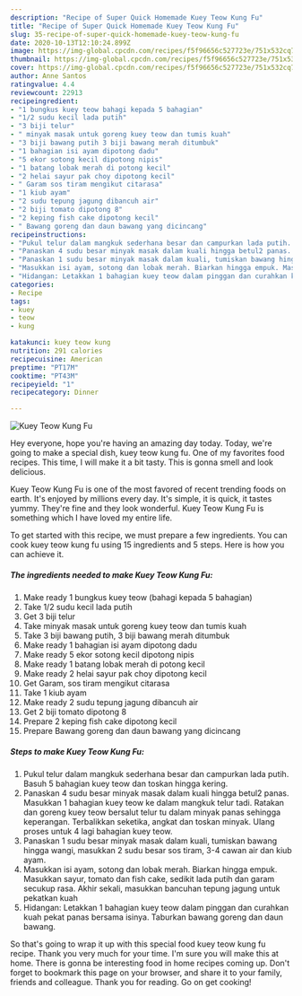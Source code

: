 ```yaml
---
description: "Recipe of Super Quick Homemade Kuey Teow Kung Fu"
title: "Recipe of Super Quick Homemade Kuey Teow Kung Fu"
slug: 35-recipe-of-super-quick-homemade-kuey-teow-kung-fu
date: 2020-10-13T12:10:24.899Z
image: https://img-global.cpcdn.com/recipes/f5f96656c527723e/751x532cq70/kuey-teow-kung-fu-resipi-foto-utama.jpg
thumbnail: https://img-global.cpcdn.com/recipes/f5f96656c527723e/751x532cq70/kuey-teow-kung-fu-resipi-foto-utama.jpg
cover: https://img-global.cpcdn.com/recipes/f5f96656c527723e/751x532cq70/kuey-teow-kung-fu-resipi-foto-utama.jpg
author: Anne Santos
ratingvalue: 4.4
reviewcount: 22913
recipeingredient:
- "1 bungkus kuey teow bahagi kepada 5 bahagian"
- "1/2 sudu kecil lada putih"
- "3 biji telur"
- " minyak masak untuk goreng kuey teow dan tumis kuah"
- "3 biji bawang putih 3 biji bawang merah ditumbuk"
- "1 bahagian isi ayam dipotong dadu"
- "5 ekor sotong kecil dipotong nipis"
- "1 batang lobak merah di potong kecil"
- "2 helai sayur pak choy dipotong kecil"
- " Garam sos tiram mengikut citarasa"
- "1 kiub ayam"
- "2 sudu tepung jagung dibancuh air"
- "2 biji tomato dipotong 8"
- "2 keping fish cake dipotong kecil"
- " Bawang goreng dan daun bawang yang dicincang"
recipeinstructions:
- "Pukul telur dalam mangkuk sederhana besar dan campurkan lada putih. Basuh 5 bahagian kuey teow dan toskan hingga kering."
- "Panaskan 4 sudu besar minyak masak dalam kuali hingga betul2 panas. Masukkan 1 bahagian kuey teow ke dalam mangkuk telur tadi. Ratakan dan goreng kuey teow bersalut telur tu dalam minyak panas sehingga keperangan. Terbalikkan seketika, angkat dan toskan minyak. Ulang proses untuk 4 lagi bahagian kuey teow."
- "Panaskan 1 sudu besar minyak masak dalam kuali, tumiskan bawang hingga wangi, masukkan 2 sudu besar sos tiram, 3-4 cawan air dan kiub ayam."
- "Masukkan isi ayam, sotong dan lobak merah. Biarkan hingga empuk. Masukkan sayur, tomato dan fish cake, sedikit lada putih dan garam secukup rasa. Akhir sekali, masukkan bancuhan tepung jagung untuk pekatkan kuah"
- "Hidangan: Letakkan 1 bahagian kuey teow dalam pinggan dan curahkan kuah pekat panas bersama isinya. Taburkan bawang goreng dan daun bawang."
categories:
- Recipe
tags:
- kuey
- teow
- kung

katakunci: kuey teow kung 
nutrition: 291 calories
recipecuisine: American
preptime: "PT17M"
cooktime: "PT43M"
recipeyield: "1"
recipecategory: Dinner

---
```



![Kuey Teow Kung Fu](https://img-global.cpcdn.com/recipes/f5f96656c527723e/751x532cq70/kuey-teow-kung-fu-resipi-foto-utama.jpg)

Hey everyone, hope you're having an amazing day today. Today, we're going to make a special dish, kuey teow kung fu. One of my favorites food recipes. This time, I will make it a bit tasty. This is gonna smell and look delicious.



Kuey Teow Kung Fu is one of the most favored of recent trending foods on earth. It's enjoyed by millions every day. It's simple, it is quick, it tastes yummy. They're fine and they look wonderful. Kuey Teow Kung Fu is something which I have loved my entire life.


To get started with this recipe, we must prepare a few ingredients. You can cook kuey teow kung fu using 15 ingredients and 5 steps. Here is how you can achieve it.

<!--inarticleads1-->

##### The ingredients needed to make Kuey Teow Kung Fu:

1. Make ready 1 bungkus kuey teow (bahagi kepada 5 bahagian)
1. Take 1/2 sudu kecil lada putih
1. Get 3 biji telur
1. Take  minyak masak untuk goreng kuey teow dan tumis kuah
1. Take 3 biji bawang putih, 3 biji bawang merah ditumbuk
1. Make ready 1 bahagian isi ayam dipotong dadu
1. Make ready 5 ekor sotong kecil dipotong nipis
1. Make ready 1 batang lobak merah di potong kecil
1. Make ready 2 helai sayur pak choy dipotong kecil
1. Get  Garam, sos tiram mengikut citarasa
1. Take 1 kiub ayam
1. Make ready 2 sudu tepung jagung dibancuh air
1. Get 2 biji tomato dipotong 8
1. Prepare 2 keping fish cake dipotong kecil
1. Prepare  Bawang goreng dan daun bawang yang dicincang




<!--inarticleads2-->

##### Steps to make Kuey Teow Kung Fu:

1. Pukul telur dalam mangkuk sederhana besar dan campurkan lada putih. Basuh 5 bahagian kuey teow dan toskan hingga kering.
1. Panaskan 4 sudu besar minyak masak dalam kuali hingga betul2 panas. Masukkan 1 bahagian kuey teow ke dalam mangkuk telur tadi. Ratakan dan goreng kuey teow bersalut telur tu dalam minyak panas sehingga keperangan. Terbalikkan seketika, angkat dan toskan minyak. Ulang proses untuk 4 lagi bahagian kuey teow.
1. Panaskan 1 sudu besar minyak masak dalam kuali, tumiskan bawang hingga wangi, masukkan 2 sudu besar sos tiram, 3-4 cawan air dan kiub ayam.
1. Masukkan isi ayam, sotong dan lobak merah. Biarkan hingga empuk. Masukkan sayur, tomato dan fish cake, sedikit lada putih dan garam secukup rasa. Akhir sekali, masukkan bancuhan tepung jagung untuk pekatkan kuah
1. Hidangan: Letakkan 1 bahagian kuey teow dalam pinggan dan curahkan kuah pekat panas bersama isinya. Taburkan bawang goreng dan daun bawang.




So that's going to wrap it up with this special food kuey teow kung fu recipe. Thank you very much for your time. I'm sure you will make this at home. There is gonna be interesting food in home recipes coming up. Don't forget to bookmark this page on your browser, and share it to your family, friends and colleague. Thank you for reading. Go on get cooking!
